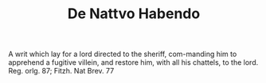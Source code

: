 ---
title: De Nattvo Habendo
letter: D
permalink: "/definitions/bld-de-nattvo-habendo.html"
body: A writ which lay for a lord directed to the sheriff, com-manding him to apprehend
  a fugitive villein, and restore him, with all his chattels, to the lord. Reg. orlg.
  87; Fitzh. Nat Brev. 77
published_at: '2018-07-07'
source: Black's Law Dictionary 2nd Ed (1910)
layout: post
---
